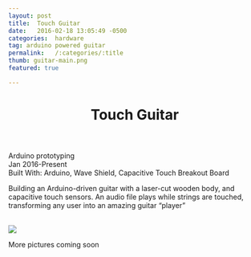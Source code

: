 ```yaml
---
layout: post
title:  Touch Guitar
date:   2016-02-18 13:05:49 -0500
categories:  hardware
tag: arduino powered guitar
permalink:   /:categories/:title
thumb: guitar-main.png
featured: true

---
```


<div class="description">
	<header class="post-header">
    <h1 class="post-title" itemprop="name headline">Touch Guitar</h1>
    
  </header>
	<div class="details">
		Arduino prototyping
		<br>
		Jan 2016-Present
		<br>
		Built With: Arduino, Wave Shield, Capacitive Touch Breakout Board
		<br>
	</div>

Building an Arduino-driven guitar with a laser-cut wooden body, and capacitive touch sensors.
An audio file plays while strings are touched, transforming any user into an amazing guitar “player”

<br>




</div>
<div class="images">
	<img src="http://orig00.deviantart.net/9d3d/f/2016/160/7/f/guitar_main_by_eexie-da5lj6n.jpg">
	<p>
	More pictures coming soon</p>
</div>
<!-- {% highlight ruby %}
def print_hi(name)
  puts "Hi, #{name}"
end
print_hi('Tom')
#=> prints 'Hi, Tom' to STDOUT.
{% endhighlight %} -->


